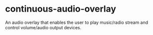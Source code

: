 # continuous-audio-overlay
An audio overlay that enables the user to play music/radio stream and control volume/audio output devices. 
